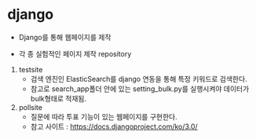 # django
- Django를 통해 웹페이지를 제작

- 각 종 실험적인 페이지 제작 repository

1. testsite
   - 검색 엔진인 ElasticSearch를 django 연동을 통해 특정 키워드로 검색한다. 
   - 참고로 search_app폴더 안에 있는 setting_bulk.py를 실행시켜야 데이터가 bulk형태로 적재됨.
2. pollsite
   - 질문에 따라 투표 기능이 있는 웹페이지를 구현한다.
   - 참고 사이트 : https://docs.djangoproject.com/ko/3.0/


